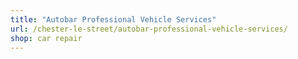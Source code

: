```yaml
---
title: "Autobar Professional Vehicle Services"
url: /chester-le-street/autobar-professional-vehicle-services/
shop: car repair
---
```

